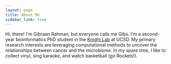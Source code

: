 ```yaml
---
layout: page
title: About Me
sidebar_link: true
---
```


Hi, there! I'm Gibraan Rahman, but everyone calls me Gibs. I'm a second-year bioinformatics PhD student in the [Knight Lab](https://knightlab.ucsd.edu/) at UCSD. My primary research interests are leveraging computational methods to uncover the relationships between cancer and the microbiome. In my spare time, I like to collect vinyl, sing karaoke, and watch basketball (go Rockets!).

